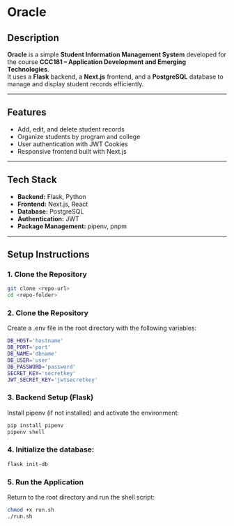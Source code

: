 # Oracle

## Description
**Oracle** is a simple **Student Information Management System** developed for the course **CCC181 – Application Development and Emerging Technologies**.  
It uses a **Flask** backend, a **Next.js** frontend, and a **PostgreSQL** database to manage and display student records efficiently.

---

## Features
- Add, edit, and delete student records
- Organize students by program and college
- User authentication with JWT Cookies
- Responsive frontend built with Next.js

---

## Tech Stack
- **Backend:** Flask, Python  
- **Frontend:** Next.js, React  
- **Database:** PostgreSQL  
- **Authentication:** JWT  
- **Package Management:** pipenv, pnpm  

---

## Setup Instructions

### 1. Clone the Repository
```bash
git clone <repo-url>
cd <repo-folder>

```

### 2. Clone the Repository
Create a .env file in the root directory with the following variables:
```bash
DB_HOST='hostname'
DB_PORT='port'
DB_NAME='dbname'
DB_USER='user'
DB_PASSWORD='password'
SECRET_KEY='secretkey'
JWT_SECRET_KEY='jwtsecretkey'

```

### 3. Backend Setup (Flask)
Install pipenv (if not installed) and activate the environment:
```bash
pip install pipenv
pipenv shell
```
### 4. Initialize the database:
```bash
flask init-db

```

### 5. Run the Application
Return to the root directory and run the shell script:
```bash
chmod +x run.sh
./run.sh

